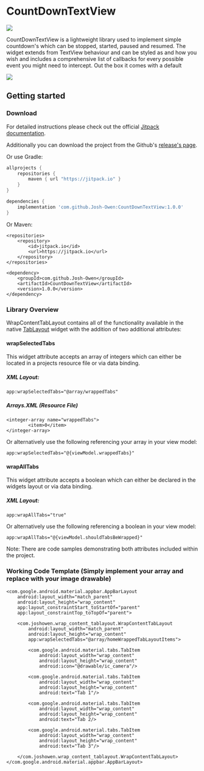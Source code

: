 # CountDownTextView

[![](https://jitpack.io/v/Josh-Owen/CountDownTextView.svg)](https://jitpack.io/#Josh-Owen/CountDownTextView)

CountDownTextView is a lightweight library used to implement simple countdown's which can be stopped, started, paused and resumed.
The widget extends from TextView behaviour and can be styled as and how you wish and includes a comprehensive list of callbacks 
for every possible event you might need to intercept. Out the box it comes with a default 

![](images/tablayout_image.jpg)

## Getting started

### Download

For detailed instructions please check out the official [Jitpack documentation](https://jitpack.io/#Josh-Owen/CountDownTextView/tag).

Additionally you can download the project from the Github's [release's page](https://github.com/Josh-Owen/CountDownTextView/releases).

Or use Gradle:

```gradle
allprojects {
    repositories {
        maven { url "https://jitpack.io" }
    }
}

dependencies {
    implementation 'com.github.Josh-Owen:CountDownTextView:1.0.0'
}
```

Or Maven:

```
<repositories>
    <repository>
        <id>jitpack.io</id>
        <url>https://jitpack.io</url>
    </repository>
</repositories>

<dependency>
    <groupId>com.github.Josh-Owen</groupId>
    <artifactId>CountDownTextView</artifactId>
    <version>1.0.0</version>
</dependency>
```
### Library Overview

WrapContentTabLayout contains all of the functionality available in the native [TabLayout](https://developer.android.com/reference/com/google/android/material/tabs/TabLayout) widget
with the addition of two additional attributes:

#### wrapSelectedTabs

This widget attribute accepts an array of integers which can either be located in a projects resource file or via data binding.

##### XML Layout:

``app:wrapSelectedTabs="@array/wrappedTabs"``

##### Arrays.XML (Resource File)

```
<integer-array name="wrappedTabs">
        <item>0</item>
</integer-array>
```

Or alternatively use the following referencing your array in your view model:

```app:wrapSelectedTabs="@{viewModel.wrappedTabs}"```

#### wrapAllTabs

This widget attribute accepts a boolean which can either be declared in the widgets layout or via data binding.

##### XML Layout:

```app:wrapAllTabs="true"```

Or alternatively use the following referencing a boolean in your view model:

```app:wrapAllTabs="@{viewModel.shouldTabsBeWrapped}"```



Note: There are code samples demonstrating both attributes included within the project.


### Working Code Template (Simply implement your array and replace with your image drawable)

```
<com.google.android.material.appbar.AppBarLayout
    android:layout_width="match_parent"
    android:layout_height="wrap_content"
    app:layout_constraintStart_toStartOf="parent"
    app:layout_constraintTop_toTopOf="parent">

    <com.joshowen.wrap_content_tablayout.WrapContentTabLayout
        android:layout_width="match_parent"
        android:layout_height="wrap_content"
        app:wrapSelectedTabs="@array/homeWrappedTabLayoutItems">

        <com.google.android.material.tabs.TabItem
            android:layout_width="wrap_content"
            android:layout_height="wrap_content"
            android:icon="@drawable/ic_camera"/>
            
        <com.google.android.material.tabs.TabItem
            android:layout_width="wrap_content"
            android:layout_height="wrap_content"
            android:text="Tab 1"/>
            
        <com.google.android.material.tabs.TabItem
            android:layout_width="wrap_content"
            android:layout_height="wrap_content"
            android:text="Tab 2/>
            
        <com.google.android.material.tabs.TabItem
            android:layout_width="wrap_content"
            android:layout_height="wrap_content"
            android:text="Tab 3"/>
            
    </com.joshowen.wrap_content_tablayout.WrapContentTabLayout>
</com.google.android.material.appbar.AppBarLayout>
```
